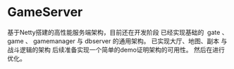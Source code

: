 # GameServer
基于Netty搭建的高性能服务端架构，目前还在开发阶段
已经实现基础的  gate 、 game 、 gamemanager 与 dbserver 的通用架构。
已实现大厅、地图、副本 与 战斗逻辑的架构
后续准备实现一个简单的demo证明架构的可用性。
然后在进行优化。
